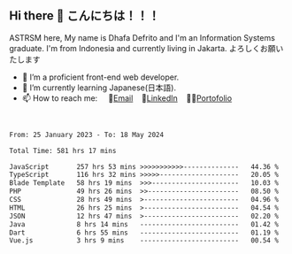 ## Hi there 👋 こんにちは！！！
ASTRSM here, My name is Dhafa Defrito and I'm an Information Systems graduate. I'm from Indonesia and currently living in Jakarta. よろしくお願いたします

- 🔭 I’m a proficient front-end web developer.
- 🌱 I’m currently learning Japanese(日本語).
- 📫 How to reach me: &nbsp;&nbsp;&nbsp;&nbsp;📧[Email](ddefrito@gmail.com)&nbsp;&nbsp;&nbsp;&nbsp;💼[LinkedIn](https://www.linkedin.com/in/dhafa-defrita-rama-yudistira-9357a9229/)&nbsp;&nbsp;&nbsp;&nbsp;👨‍🎨[Portofolio](https://ddefrito.vercel.app/)
<br>
<!-- <p align="left">
<a href="https://github.com/ASTRSM">
  <img height="180em" src="https://github-readme-stats-eight-theta.vercel.app/api?username=ASTRSM&show_icons=true&theme=dracula&include_all_commits=true&count_private=true"/>
  <img height="180em" src="https://github-readme-stats-eight-theta.vercel.app/api/top-langs/?username=ASTRSM&layout=compact&langs_count=8&theme=dracula"/>
</a>
</p> -->

<!--START_SECTION:waka-->

```txt
From: 25 January 2023 - To: 18 May 2024

Total Time: 581 hrs 17 mins

JavaScript       257 hrs 53 mins >>>>>>>>>>>--------------   44.36 %
TypeScript       116 hrs 32 mins >>>>>--------------------   20.05 %
Blade Template   58 hrs 19 mins  >>>----------------------   10.03 %
PHP              49 hrs 26 mins  >>-----------------------   08.50 %
CSS              28 hrs 49 mins  >------------------------   04.96 %
HTML             26 hrs 25 mins  >------------------------   04.54 %
JSON             12 hrs 47 mins  >------------------------   02.20 %
Java             8 hrs 14 mins   -------------------------   01.42 %
Dart             6 hrs 55 mins   -------------------------   01.19 %
Vue.js           3 hrs 9 mins    -------------------------   00.54 %
```

<!--END_SECTION:waka-->
